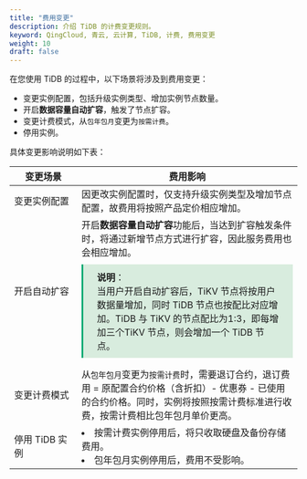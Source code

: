 ```yaml
---
title: "费用变更"
description: 介绍 TiDB 的计费变更规则。
keyword: QingCloud, 青云, 云计算, TiDB, 计费, 费用变更
weight: 10
draft: false
---
```


在您使用 TiDB 的过程中，以下场景将涉及到费用变更：

- 变更实例配置，包括升级实例类型、增加实例节点数量。
- 开启**数据容量自动扩容**，触发了节点扩容。
- 变更计费模式，从`包年包月`变更为`按需计费`。
- 停用实例。

具体变更影响说明如下表：

| <span style="display:inline-block;width:100px">变更场景</span> | 费用影响                                                     |
| ------------------------------------------------------------ | ------------------------------------------------------------ |
| 变更实例配置                                                 | 因更改实例配置时，仅支持升级实例类型及增加节点配置，故费用将按照产品定价相应增加。 |
| 开启自动扩容                                                 | 开启**数据容量自动扩容**功能后，当达到扩容触发条件时，将通过新增节点方式进行扩容，因此服务费用也会相应增加。<div style="background-color: #D8ECDE; padding: 10px 24px; margin: 10px 0; border-left: 3px solid #00a971;"><b>说明</b>：<br/>当用户开启自动扩容后，TiKV 节点将按用户数据量增加，同时 TiDB 节点也按配比对应增加。TiDB 与 TiKV 的节点配比为1:3，即每增加三个TiKV 节点，则会增加一个 TiDB 节点。</div> |
| 变更计费模式                                                 | 从`包年包月`变更为`按需计费`时，需要退订合约，退订费用 = 原配置合约价格（含折扣）- 优惠券 - 已使用的合约价格。同时，实例将按照按需计费标准进行收费，按需计费相比包年包月单价更高。 |
| 停用 TiDB 实例                                               | <li>按需计费实例停用后，将只收取硬盘及备份存储费用。</li><li>包年包月实例停用后，费用不受影响。</li> |





